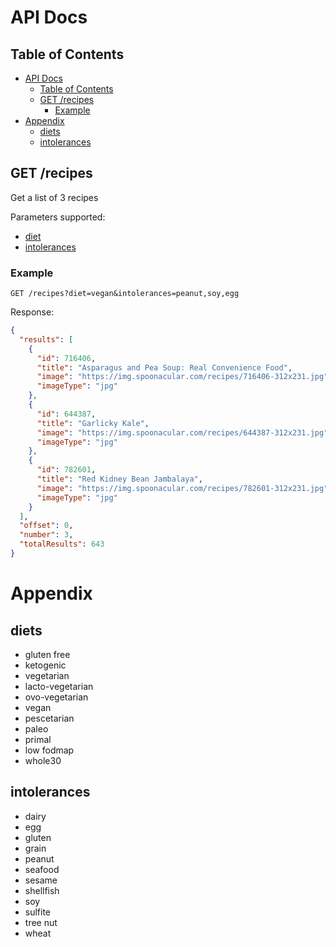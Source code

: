 # API Docs

## Table of Contents
- [API Docs](#api-docs)
  - [Table of Contents](#table-of-contents)
  - [GET /recipes](#get-recipes)
    - [Example](#example)
- [Appendix](#appendix)
  - [diets](#diets)
  - [intolerances](#intolerances)

## GET /recipes
Get a list of 3 recipes

Parameters supported:
- [diet](#diets)
- [intolerances](#intolerances)

### Example
```
GET /recipes?diet=vegan&intolerances=peanut,soy,egg
```
Response:
```json
{
  "results": [
    {
      "id": 716406,
      "title": "Asparagus and Pea Soup: Real Convenience Food",
      "image": "https://img.spoonacular.com/recipes/716406-312x231.jpg",
      "imageType": "jpg"
    },
    {
      "id": 644387,
      "title": "Garlicky Kale",
      "image": "https://img.spoonacular.com/recipes/644387-312x231.jpg",
      "imageType": "jpg"
    },
    {
      "id": 782601,
      "title": "Red Kidney Bean Jambalaya",
      "image": "https://img.spoonacular.com/recipes/782601-312x231.jpg",
      "imageType": "jpg"
    }
  ],
  "offset": 0,
  "number": 3,
  "totalResults": 643
}
```



# Appendix
## diets
- gluten free
- ketogenic
- vegetarian
- lacto-vegetarian
- ovo-vegetarian
- vegan
- pescetarian
- paleo
- primal
- low fodmap
- whole30

## intolerances
- dairy
- egg
- gluten
- grain
- peanut
- seafood
- sesame
- shellfish
- soy
- sulfite
- tree nut
- wheat

